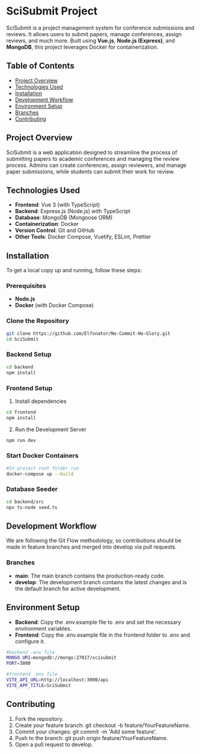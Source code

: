 # SciSubmit Project

SciSubmit is a project management system for conference submissions and reviews. It allows users to submit papers, manage conferences, assign reviews, and much more. Built using **Vue.js**, **Node.js (Express)**, and **MongoDB**, this project leverages Docker for containerization.

## Table of Contents
- [Project Overview](#project-overview)
- [Technologies Used](#technologies-used)
- [Installation](#installation)
- [Development Workflow](#development-workflow)
- [Environment Setup](#environment-setup)
- [Branches](#branches)
- [Contributing](#contributing)

## Project Overview
SciSubmit is a web application designed to streamline the process of submitting papers to academic conferences and managing the review process. Admins can create conferences, assign reviewers, and manage paper submissions, while students can submit their work for review.

## Technologies Used
- **Frontend**: Vue 3 (with TypeScript)
- **Backend**: Express.js (Node.js) with TypeScript
- **Database**: MongoDB (Mongoose ORM)
- **Containerization**: Docker
- **Version Control**: Git and GitHub
- **Other Tools**: Docker Compose, Vuetify, ESLint, Prettier

## Installation
To get a local copy up and running, follow these steps:

### Prerequisites
- **Node.js**
- **Docker** (with Docker Compose)

### Clone the Repository
```bash
git clone https://github.com/Elfonator/No-Commit-No-Glory.git
cd SciSubmit
 ```
### Backend Setup
```bash
cd backend
npm install
```

### Frontend Setup
1. Install dependencies
```bash
cd frontend
npm install
```
2. Run the Development Server
```bash
npm run dev
```

### Start Docker Containers
```bash
#In project root folder run
docker-compose up --build
```

### Database Seeder
```bash
cd backend/src
npx ts-node seed.ts
```

## Development Workflow
We are following the Git Flow methodology, so contributions should be made in feature branches and merged into develop via pull requests.

### Branches
- **main**: The main branch contains the production-ready code.
- **develop**: The development branch contains the latest changes and is the default branch for active development.

## Environment Setup
- **Backend**: Copy the .env.example file to .env and set the necessary environment variables.
- **Frontend**: Copy the .env.example file in the frontend folder to .env and configure it.

```bash
#backend .env file
MONGO_URI=mongodb://mongo:27017/scisubmit
PORT=3000
```

```bash
#frontend .env file
VITE_API_URL=http://localhost:3000/api
VITE_APP_TITLE=SciSubmit
```

## Contributing
1. Fork the repository.
2. Create your feature branch: git checkout -b feature/YourFeatureName.
3. Commit your changes: git commit -m 'Add some feature'.
4. Push to the branch: git push origin feature/YourFeatureName.
5. Open a pull request to develop.
